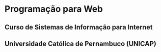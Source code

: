 # Programação para Web
## Curso de Sistemas de Informação para Internet
## Universidade Católica de Pernambuco (UNICAP)
